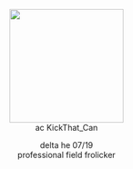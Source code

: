 
<p align="center"> <img src="https://files.catbox.moe/tns6ii.png" width=200>
<br> ac KickThat_Can


<p align="center"> delta he 07/19
<br> professional field frolicker
